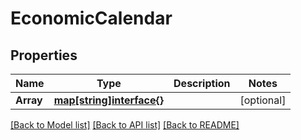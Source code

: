 # EconomicCalendar

## Properties

Name | Type | Description | Notes
------------ | ------------- | ------------- | -------------
**Array** | [**map[string]interface{}**](.md) |  | [optional] 

[[Back to Model list]](../README.md#documentation-for-models) [[Back to API list]](../README.md#documentation-for-api-endpoints) [[Back to README]](../README.md)


